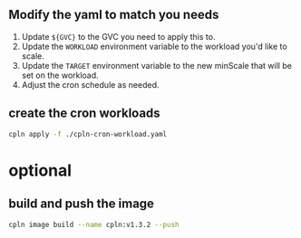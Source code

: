 ## Modify the yaml to match you needs

1. Update `${GVC}` to the GVC you need to apply this to.
1. Update the `WORKLOAD` environment variable to the workload you'd like to scale.
1. Update the `TARGET` environment variable to the new minScale that will be set on the workload.
1. Adjust the cron schedule as needed.

## create the cron workloads

```bash
cpln apply -f ./cpln-cron-workload.yaml
```

# optional

## build and push the image

```bash
cpln image build --name cpln:v1.3.2 --push
```
